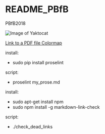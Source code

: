# README_PBfB
PBfB2018

![Image of Yaktocat](https://octodex.github.com/images/yaktocat.png)

[Link to a PDF file Colormap](/colormap.pdf)

install:
  - sudo pip install proselint

script: 
- proselint my_prose.md

install:
  - sudo apt-get install npm
  - sudo npm install -g markdown-link-check

script: 
- ./check_dead_links